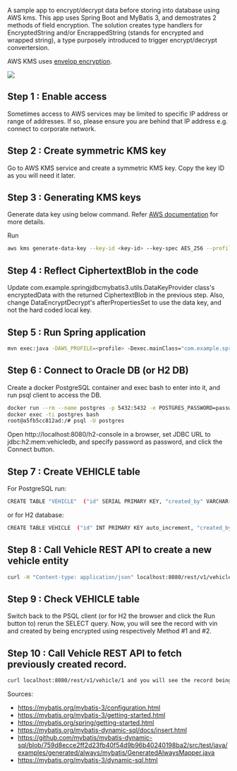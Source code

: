 A sample app to encrypt/decrypt data before storing into database using AWS kms. This app uses Spring Boot and MyBatis 3, and demostrates 2 methods of field encryption. The solution creates type handlers for EncryptedString and/or EncrappedString (stands for encrypted and wrapped string), a type purposely introduced to trigger encrypt/decrypt convertersion.

AWS KMS uses [envelop encryption](https://docs.aws.amazon.com/kms/latest/developerguide/concepts.html#enveloping).

![](diagram.png)
## Step 1 : Enable access
Sometimes access to AWS services may be limited to specific IP address or range of addresses. If so, please ensure you are behind that IP address e.g. connect to corporate network.

## Step 2 : Create symmetric KMS key
Go to AWS KMS service and create a symmetric KMS key. Copy the key ID as you will need it later.

## Step 3 : Generating KMS keys

Generate data key using below command. Refer [AWS documentation](https://docs.aws.amazon.com/cli/latest/reference/kms/generate-data-key.html) for more details.

Run
```bash
aws kms generate-data-key --key-id <key-id> --key-spec AES_256 --profile <can be skipped if AWS_PROFILE set> --region us-west-2
```

## Step 4 : Reflect CiphertextBlob in the code 
Update com.example.springjdbcmybatis3.utils.DataKeyProvider class's encryptedData with the returned CiphertextBlob in the previous step. Also, change DataEncryptDecrypt's afterPropertiesSet to use the data key, and not the hard coded local key.

## Step 5 : Run Spring application 

```bash
mvn exec:java -DAWS_PROFILE=<profile> -Dexec.mainClass="com.example.springjdbcmybatis3.MainApplication"
```

## Step 6 : Connect to Oracle DB (or H2 DB)
Create a docker PostgreSQL container and exec bash to enter into it, and run psql client to access the DB.

```bash
docker run --rm --name postgres -p 5432:5432 -e POSTGRES_PASSWORD=password -d postgres
docker exec -ti postgres bash
root@a5fb5cc812ad:/# psql -U postgres
```

Open http://localhost:8080/h2-console in a browser, set JDBC URL to jdbc:h2:mem:vehicledb, and specify password as password, and click the Connect button.

## Step 7 : Create VEHICLE table 
For PostgreSQL run:

```bash
CREATE TABLE "VEHICLE"  ("id" SERIAL PRIMARY KEY, "created_by" VARCHAR(255), "created_on" TIMESTAMP, "make" VARCHAR(255), "mode_year" VARCHAR(255), "model" VARCHAR(255), "type" VARCHAR(255), "vin" VARCHAR(255));
```

or for H2 database: 

```bash
CREATE TABLE VEHICLE  ("id" INT PRIMARY KEY auto_increment, "created_by" VARCHAR(255), "created_on" TIMESTAMP, "make" VARCHAR(255), "mode_year" VARCHAR(255), "model" VARCHAR(255), "type" VARCHAR(255), "vin" VARCHAR(255))
```

## Step 8 : Call Vehicle REST API to create a new vehicle entity 

```bash
curl -H "Content-type: application/json" localhost:8080/rest/v1/vehicle -d @payload1.json
```

## Step 9 : Check VEHICLE table 
Switch back to the PSQL client (or for H2 the browser and click the Run button to) rerun the SELECT query. Now, you will see the record with vin and created by being encrypted using respectively Method #1 and #2.

## Step 10 : Call Vehicle REST API to fetch previously created record. 

```bash
curl localhost:8080/rest/v1/vehicle/1 and you will see the record being returned.
```

Sources:

+ https://mybatis.org/mybatis-3/configuration.html
+ https://mybatis.org/mybatis-3/getting-started.html
+ https://mybatis.org/spring/getting-started.html
+ https://mybatis.org/mybatis-dynamic-sql/docs/insert.html
+ https://github.com/mybatis/mybatis-dynamic-sql/blob/759d8ecce2ff2d23fb40f54d9b96b40240198ba2/src/test/java/examples/generated/always/mybatis/GeneratedAlwaysMapper.java
+ https://mybatis.org/mybatis-3/dynamic-sql.html
